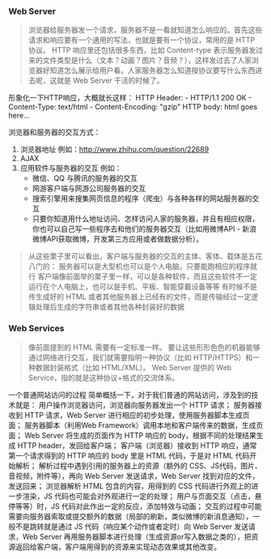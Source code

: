 ### Web Server

> 浏览器给服务器发一个请求，服务器不是一看就知道怎么响应的。首先这些请求和响应要有一个通用的写法，也就是要有一个协议，常用的是 HTTP 协议。
> HTTP 响应里还包括很多东西，比如 Content-type 表示服务器发过来的文件类型是什么（文本？动画？图片？音频？），这样发过去了人家浏览器好知道怎么展示给用户看。人家服务器怎么知道按协议要写什么东西进去呢，这就是 Web Server 干活的时候了。


形象化一下HTTP响应，大概就长这样：
HTTP Header:
    - HTTP/1.1 200 OK
    - Content-Type: text/html
    - Content-Encoding: "gzip"
HTTP body:
    html goes here...

浏览器和服务器的交互方式：
1. 浏览器地址 例如：http://www.zhihu.com/question/22689
2. AJAX
3. 应用软件与服务器的交互 
   例如：
    - 微信、QQ 与腾讯的服务器的交互
    - 网游客户端与网游公司服务器的交互
    - 搜索引擎用来搜集网页信息的程序（爬虫）与各种各样的网站服务器的交互
    - 只要你知道用什么地址访问、怎样访问人家的服务器，并且有相应权限，你也可以自己写一些程序去和他们的服务器交互（比如用微博API - 新浪微博API获取微博，开发第三方应用或者做数据分析）。

> 从这些栗子里可以看出，客户端与服务器的交互的主体、客体、载体是五花八门的：
> 服务器可以是大型机也可以是个人电脑，只要能跑相应的程序就行
> 客户端像前面举的栗子里一样，可以是各种软件，而且这些软件不一定运行在个人电脑上，也可以是手机、平板、智能穿戴设备等等
> 有时候不是传生成好的 HTML 或者其他服务器上已经有的文件，而是传输经过一定逻辑处理后生成的字符串或者其他各种封装好的数据    


### Web Services
> 像前面提到的 HTML 需要有一定标准一样。
> 要让这些形形色色的机器能够通过网络进行交互，我们就需要指明一种协议（比如 HTTP/HTTPS）和一种数据封装格式（比如 HTML/XML）。
> Web Server 提供的 Web Service，指的就是这种协议+格式的交流体系。

一个普通网站访问的过程
简单概括一下，对于我们普通的网站访问，涉及到的技术就是：
用户操作浏览器访问，浏览器向服务器发出一个 HTTP 请求；
服务器接收到 HTTP 请求，Web Server 进行相应的初步处理，使用服务器脚本生成页面；
服务器脚本（利用Web Framework）调用本地和客户端传来的数据，生成页面；
Web Server 将生成的页面作为 HTTP 响应的 body，根据不同的处理结果生成 HTTP header，发回给客户端；
客户端（浏览器）接收到 HTTP 响应，通常第一个请求得到的 HTTP 响应的 body 里是 HTML 代码，于是对 HTML 代码开始解析；
解析过程中遇到引用的服务器上的资源（额外的 CSS、JS代码，图片、音视频，附件等），再向 Web Server 发送请求，Web Server 找到对应的文件，发送回来；
浏览器解析 HTML 包含的内容，用得到的 CSS 代码进行外观上的进一步渲染，JS 代码也可能会对外观进行一定的处理；
用户与页面交互（点击，悬停等等）时，JS 代码对此作出一定的反应，添加特效与动画；
交互的过程中可能需要向服务器索取或提交额外的数据（局部的刷新，类似微博的新消息通知），一般不是跳转就是通过 JS 代码（响应某个动作或者定时）向 Web Server 发送请求，Web Server 再用服务器脚本进行处理（生成资源or写入数据之类的），把资源返回给客户端，客户端用得到的资源来实现动态效果或其他改变。